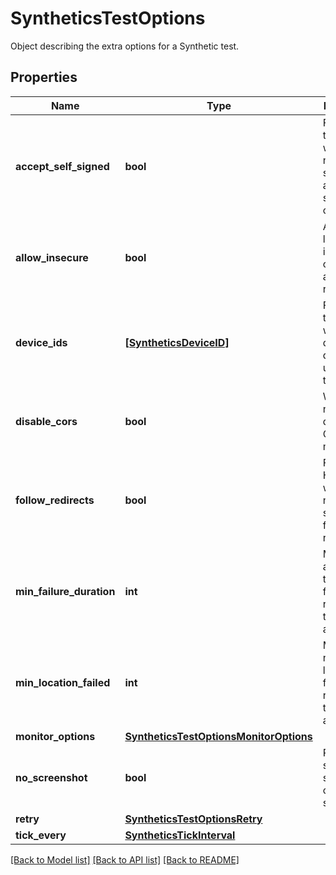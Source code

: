 # SyntheticsTestOptions

Object describing the extra options for a Synthetic test.

## Properties
Name | Type | Description | Notes
------------ | ------------- | ------------- | -------------
**accept_self_signed** | **bool** | For SSL test, whether or not the test should allow self signed certificates. | [optional] 
**allow_insecure** | **bool** | Allows loading insecure content for an HTTP request. | [optional] 
**device_ids** | [**[SyntheticsDeviceID]**](SyntheticsDeviceID.md) | For browser test, array with the different device IDs used to run the test. | [optional] 
**disable_cors** | **bool** | Whether or not to disable CORS mechanism. | [optional] 
**follow_redirects** | **bool** | For API HTTP test, whether or not the test should follow redirects. | [optional] 
**min_failure_duration** | **int** | Minimum amount of time in failure required to trigger an alert. | [optional] 
**min_location_failed** | **int** | Minimum number of locations in failure required to trigger an alert. | [optional] 
**monitor_options** | [**SyntheticsTestOptionsMonitorOptions**](SyntheticsTestOptionsMonitorOptions.md) |  | [optional] 
**no_screenshot** | **bool** | Prevents saving screenshots of the steps. | [optional] 
**retry** | [**SyntheticsTestOptionsRetry**](SyntheticsTestOptionsRetry.md) |  | [optional] 
**tick_every** | [**SyntheticsTickInterval**](SyntheticsTickInterval.md) |  | [optional] 

[[Back to Model list]](README.md#documentation-for-models) [[Back to API list]](README.md#documentation-for-api-endpoints) [[Back to README]](README.md)


